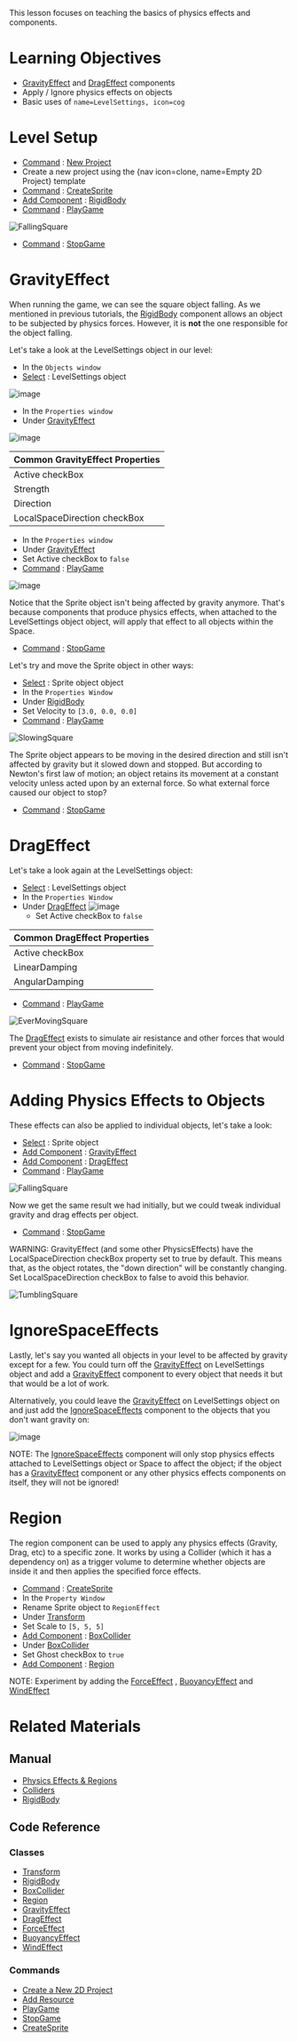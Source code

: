 This lesson focuses on teaching the basics of physics effects and components.

 # Learning Objectives

- [GravityEffect](https://github.com/ZilchEngine/ZilchDocs/blob/master/code_reference/class_reference/gravityeffect.markdown) and [DragEffect](https://github.com/ZilchEngine/ZilchDocs/blob/master/code_reference/class_reference/drageffect.markdown) components
- Apply / Ignore physics effects on objects
- Basic uses of `name=LevelSettings, icon=cog`

 # Level Setup
- [ Command](https://github.com/ZilchEngine/ZilchDocs/blob/master/zero_editor_documentation/zeromanual/editor/editorcommands/commands.markdown) : [ New Project](https://github.com/ZilchEngine/ZilchDocs/blob/master/code_reference/command_reference.markdown#newproject)
 - Create a new project using the {nav icon=clone, name=Empty 2D Project} template
- [ Command](https://github.com/ZilchEngine/ZilchDocs/blob/master/zero_editor_documentation/zeromanual/editor/editorcommands/commands.markdown) : [ CreateSprite](https://github.com/ZilchEngine/ZilchDocs/blob/master/code_reference/command_reference.markdown#createsprite)
 - [Add Component](https://github.com/ZilchEngine/ZilchDocs/blob/master/zero_editor_documentation/zeromanual/editor/addremovecomponent.markdown) : [RigidBody](https://github.com/ZilchEngine/ZilchDocs/blob/master/code_reference/class_reference/rigidbody.markdown)
- [ Command](https://github.com/ZilchEngine/ZilchDocs/blob/master/zero_editor_documentation/zeromanual/editor/editorcommands/commands.markdown) : [ PlayGame](https://github.com/ZilchEngine/ZilchDocs/blob/master/code_reference/command_reference.markdown#playgame)



![FallingSquare](https://raw.githubusercontent.com/ZilchEngine/ZilchFiles/master/doc_files/46396.gif)


- [ Command](https://github.com/ZilchEngine/ZilchDocs/blob/master/zero_editor_documentation/zeromanual/editor/editorcommands/commands.markdown) : [ StopGame](https://github.com/ZilchEngine/ZilchDocs/blob/master/code_reference/command_reference.markdown#stopgame)

 # GravityEffect

When running the game, we can see the square object falling. As we mentioned in previous tutorials, the [RigidBody](https://github.com/ZilchEngine/ZilchDocs/blob/master/code_reference/class_reference/rigidbody.markdown) component allows an object to be subjected by physics forces. However, it is **not** the one responsible for the object falling.

Let's take a look at the LevelSettings object in our level:

- In the `Objects window`
 - [Select](https://github.com/ZilchEngine/ZilchDocs/blob/master/zero_editor_documentation/zeromanual/editor/editorcommands/selectobject.markdown) : LevelSettings object



![image](https://raw.githubusercontent.com/ZilchEngine/ZilchFiles/master/doc_files/46967.png)


- In the `Properties window`
 - Under [GravityEffect](https://github.com/ZilchEngine/ZilchDocs/blob/master/code_reference/class_reference/gravityeffect.markdown)



![image](https://raw.githubusercontent.com/ZilchEngine/ZilchFiles/master/doc_files/46968.png)


| Common GravityEffect Properties |
|------------|
| Active checkBox    | Whether this component applies force or not |
| Strength    | The magnitude of the force applied |
| Direction   | The direction which force is applied (normalized) |
|LocalSpaceDirection checkBox | Whether the specified direction is local (true) or global (false) |

- In the `Properties window`
 - Under [GravityEffect](https://github.com/ZilchEngine/ZilchDocs/blob/master/code_reference/class_reference/gravityeffect.markdown)
  - Set Active checkBox to `false`
- [ Command](https://github.com/ZilchEngine/ZilchDocs/blob/master/zero_editor_documentation/zeromanual/editor/editorcommands/commands.markdown) : [ PlayGame](https://github.com/ZilchEngine/ZilchDocs/blob/master/code_reference/command_reference.markdown#playgame)



![image](https://raw.githubusercontent.com/ZilchEngine/ZilchFiles/master/doc_files/46414.png)


Notice that the Sprite object isn't being affected by gravity anymore. That's because components that produce physics effects, when attached to the LevelSettings object object, will apply that effect to all objects within the Space.

- [ Command](https://github.com/ZilchEngine/ZilchDocs/blob/master/zero_editor_documentation/zeromanual/editor/editorcommands/commands.markdown) : [ StopGame](https://github.com/ZilchEngine/ZilchDocs/blob/master/code_reference/command_reference.markdown#stopgame)

Let's try and move the Sprite object in other ways:

- [Select](https://github.com/ZilchEngine/ZilchDocs/blob/master/zero_editor_documentation/zeromanual/editor/editorcommands/selectobject.markdown) : Sprite object object
- In the `Properties Window`
 - Under [RigidBody](https://github.com/ZilchEngine/ZilchDocs/blob/master/code_reference/class_reference/rigidbody.markdown)
  - Set Velocity  to `[3.0, 0.0, 0.0]`
- [ Command](https://github.com/ZilchEngine/ZilchDocs/blob/master/zero_editor_documentation/zeromanual/editor/editorcommands/commands.markdown) : [ PlayGame](https://github.com/ZilchEngine/ZilchDocs/blob/master/code_reference/command_reference.markdown#playgame)



![SlowingSquare](https://raw.githubusercontent.com/ZilchEngine/ZilchFiles/master/doc_files/46429.gif)


The Sprite object appears to be moving in the desired direction and still isn't affected by gravity but it slowed down and stopped. But according to Newton's first law of motion; an object retains its movement at a constant velocity unless acted upon by an external force. So what external force caused our object to stop?

- [ Command](https://github.com/ZilchEngine/ZilchDocs/blob/master/zero_editor_documentation/zeromanual/editor/editorcommands/commands.markdown) : [ StopGame](https://github.com/ZilchEngine/ZilchDocs/blob/master/code_reference/command_reference.markdown#stopgame)

 # DragEffect 

Let's take a look again at the LevelSettings object:

- [Select](https://github.com/ZilchEngine/ZilchDocs/blob/master/zero_editor_documentation/zeromanual/editor/editorcommands/selectobject.markdown) : LevelSettings object
- In the `Properties Window`
 - Under [DragEffect](https://github.com/ZilchEngine/ZilchDocs/blob/master/code_reference/class_reference/drageffect.markdown)
   ![image](https://raw.githubusercontent.com/ZilchEngine/ZilchFiles/master/doc_files/46969.png)
   - Set Active checkBox to `false`

| Common DragEffect Properties |
|------------|
| Active checkBox  | Whether this component applies force or not |
| LinearDamping    | The amount of damping applied to the object's velocity |
| AngularDamping    | The amount of damping applied to the object's angular velocity |

- [ Command](https://github.com/ZilchEngine/ZilchDocs/blob/master/zero_editor_documentation/zeromanual/editor/editorcommands/commands.markdown) : [ PlayGame](https://github.com/ZilchEngine/ZilchDocs/blob/master/code_reference/command_reference.markdown#playgame)



![EverMovingSquare](https://raw.githubusercontent.com/ZilchEngine/ZilchFiles/master/doc_files/46484.gif)


The [DragEffect](https://github.com/ZilchEngine/ZilchDocs/blob/master/code_reference/class_reference/drageffect.markdown)  exists to simulate air resistance and other forces that would prevent your object from moving indefinitely.

- [ Command](https://github.com/ZilchEngine/ZilchDocs/blob/master/zero_editor_documentation/zeromanual/editor/editorcommands/commands.markdown) : [ StopGame](https://github.com/ZilchEngine/ZilchDocs/blob/master/code_reference/command_reference.markdown#stopgame)

 # Adding Physics Effects to Objects

These effects can also be applied to individual objects, let's take a look:

- [Select](https://github.com/ZilchEngine/ZilchDocs/blob/master/zero_editor_documentation/zeromanual/editor/editorcommands/selectobject.markdown) : Sprite object
 - [Add Component](https://github.com/ZilchEngine/ZilchDocs/blob/master/zero_editor_documentation/zeromanual/editor/addremovecomponent.markdown) : [GravityEffect](https://github.com/ZilchEngine/ZilchDocs/blob/master/code_reference/class_reference/gravityeffect.markdown)
 - [Add Component](https://github.com/ZilchEngine/ZilchDocs/blob/master/zero_editor_documentation/zeromanual/editor/addremovecomponent.markdown) : [DragEffect](https://github.com/ZilchEngine/ZilchDocs/blob/master/code_reference/class_reference/drageffect.markdown)
- [ Command](https://github.com/ZilchEngine/ZilchDocs/blob/master/zero_editor_documentation/zeromanual/editor/editorcommands/commands.markdown) : [ PlayGame](https://github.com/ZilchEngine/ZilchDocs/blob/master/code_reference/command_reference.markdown#playgame)




![FallingSquare](https://raw.githubusercontent.com/ZilchEngine/ZilchFiles/master/doc_files/46396.gif)


Now we get the same result we had initially, but we could tweak individual gravity and drag effects per object.

- [ Command](https://github.com/ZilchEngine/ZilchDocs/blob/master/zero_editor_documentation/zeromanual/editor/editorcommands/commands.markdown) : [ StopGame](https://github.com/ZilchEngine/ZilchDocs/blob/master/code_reference/command_reference.markdown#stopgame)

WARNING: GravityEffect (and some other PhysicsEffects) have the LocalSpaceDirection checkBox property set to true by default. This means that, as the object rotates, the "down direction" will be constantly changing. Set LocalSpaceDirection checkBox to false to avoid this behavior.


![TumblingSquare](https://raw.githubusercontent.com/ZilchEngine/ZilchFiles/master/doc_files/46531.gif)


 # IgnoreSpaceEffects

Lastly, let's say you wanted all objects in your level to be affected by gravity except for a few. You could turn off the [GravityEffect](https://github.com/ZilchEngine/ZilchDocs/blob/master/code_reference/class_reference/gravityeffect.markdown) on LevelSettings object and add a [GravityEffect](https://github.com/ZilchEngine/ZilchDocs/blob/master/code_reference/class_reference/gravityeffect.markdown) component to every object that needs it but that would be a lot of work.

Alternatively, you could leave the [GravityEffect](https://github.com/ZilchEngine/ZilchDocs/blob/master/code_reference/class_reference/gravityeffect.markdown) on LevelSettings object on and just add the [IgnoreSpaceEffects](https://github.com/ZilchEngine/ZilchDocs/blob/master/code_reference/class_reference/ignorespaceeffects.markdown) component to the objects that you don't want gravity on:



![image](https://raw.githubusercontent.com/ZilchEngine/ZilchFiles/master/doc_files/46970.png)


NOTE: The [IgnoreSpaceEffects](https://github.com/ZilchEngine/ZilchDocs/blob/master/code_reference/class_reference/ignorespaceeffects.markdown) component will only stop physics effects attached to LevelSettings object or Space to affect the object; if the object has a [GravityEffect](https://github.com/ZilchEngine/ZilchDocs/blob/master/code_reference/class_reference/gravityeffect.markdown) component or any other physics effects components on itself, they will not be ignored!

 #  Region

The region component can be used to apply any physics effects (Gravity, Drag, etc) to  a specific zone. It works by using a Collider (which it has a dependency on) as a trigger volume to determine whether objects are inside it and then applies the specified force effects.

- [Command](https://github.com/ZilchEngine/ZilchDocs/blob/master/zero_editor_documentation/zeromanual/editor/editorcommands/commands.markdown) : [CreateSprite](https://github.com/ZilchEngine/ZilchDocs/blob/master/code_reference/command_reference.markdown#createsprite)
- In the `Property Window`
 - Rename Sprite object to `RegionEffect`
 - Under [Transform](https://github.com/ZilchEngine/ZilchDocs/blob/master/code_reference/class_reference/transform.markdown)  
  - Set Scale  to `[5, 5, 5]`
 - [Add Component](https://github.com/ZilchEngine/ZilchDocs/blob/master/zero_editor_documentation/zeromanual/editor/addremovecomponent.markdown) : [BoxCollider](https://github.com/ZilchEngine/ZilchDocs/blob/master/code_reference/class_reference/boxcollider.markdown)
 - Under [BoxCollider](https://github.com/ZilchEngine/ZilchDocs/blob/master/code_reference/class_reference/boxcollider.markdown)
  - Set Ghost checkBox to `true`
 - [Add Component](https://github.com/ZilchEngine/ZilchDocs/blob/master/zero_editor_documentation/zeromanual/editor/addremovecomponent.markdown) : [Region](https://github.com/ZilchEngine/ZilchDocs/blob/master/code_reference/class_reference/region.markdown)


NOTE: Experiment by adding the [ForceEffect](https://github.com/ZilchEngine/ZilchDocs/blob/master/code_reference/class_reference/forceeffect.markdown) , [BuoyancyEffect](https://github.com/ZilchEngine/ZilchDocs/blob/master/code_reference/class_reference/buoyancyeffect.markdown) and [WindEffect](https://github.com/ZilchEngine/ZilchDocs/blob/master/code_reference/class_reference/windeffect.markdown)

 # Related Materials

 ## Manual
- [Physics Effects & Regions](https://github.com/ZilchEngine/ZilchDocs/blob/master/zero_editor_documentation/zeromanual/physics/physicseffectsandregions.markdown)
- [ Colliders ](https://github.com/ZilchEngine/ZilchDocs/blob/master/zero_editor_documentation/zeromanual/physics/colliders.markdown)
- [ RigidBody ](https://github.com/ZilchEngine/ZilchDocs/blob/master/zero_editor_documentation/zeromanual/physics/rigidbody.markdown)

 ## Code Reference
 ### Classes
- [Transform](https://github.com/ZilchEngine/ZilchDocs/blob/master/code_reference/class_reference/transform.markdown)
- [RigidBody](https://github.com/ZilchEngine/ZilchDocs/blob/master/code_reference/class_reference/rigidbody.markdown)
- [BoxCollider](https://github.com/ZilchEngine/ZilchDocs/blob/master/code_reference/class_reference/boxcollider.markdown)
- [Region](https://github.com/ZilchEngine/ZilchDocs/blob/master/code_reference/class_reference/region.markdown)
- [GravityEffect](https://github.com/ZilchEngine/ZilchDocs/blob/master/code_reference/class_reference/gravityeffect.markdown)
- [DragEffect](https://github.com/ZilchEngine/ZilchDocs/blob/master/code_reference/class_reference/drageffect.markdown)
- [ForceEffect](https://github.com/ZilchEngine/ZilchDocs/blob/master/code_reference/class_reference/forceeffect.markdown)
- [BuoyancyEffect](https://github.com/ZilchEngine/ZilchDocs/blob/master/code_reference/class_reference/buoyancyeffect.markdown)
- [WindEffect](https://github.com/ZilchEngine/ZilchDocs/blob/master/code_reference/class_reference/windeffect.markdown)

 ### Commands
- [Create a New 2D Project](https://github.com/ZilchEngine/ZilchDocs/blob/master/zero_editor_documentation/zeromanual/editor/editorcommands/launchernewproject.markdown)
- [ Add Resource](https://github.com/ZilchEngine/ZilchDocs/blob/master/zero_editor_documentation/zeromanual/editor/editorcommands/resourceadding.markdown)
- [ PlayGame](https://github.com/ZilchEngine/ZilchDocs/blob/master/code_reference/command_reference.markdown#playgame)
- [ StopGame](https://github.com/ZilchEngine/ZilchDocs/blob/master/code_reference/command_reference.markdown#stopgame)
- [CreateSprite](https://github.com/ZilchEngine/ZilchDocs/blob/master/code_reference/command_reference.markdown#createsprite) 

 